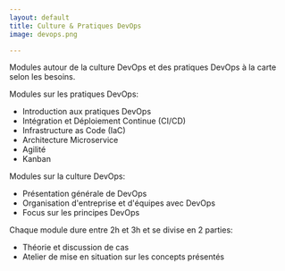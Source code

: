 ```yaml
---
layout: default
title: Culture & Pratiques DevOps
image: devops.png

---
```


Modules autour de la culture DevOps et des pratiques DevOps à la carte selon les besoins.

Modules sur les pratiques DevOps:
- Introduction aux pratiques DevOps
- Intégration et Déploiement Continue (CI/CD)
- Infrastructure as Code (IaC)
- Architecture Microservice
- Agilité
- Kanban

Modules sur la culture DevOps:
- Présentation générale de DevOps
- Organisation d'entreprise et d'équipes avec DevOps
- Focus sur les principes DevOps

Chaque module dure entre 2h et 3h et se divise en 2 parties:
- Théorie et discussion de cas
- Atelier de mise en situation sur les concepts présentés
